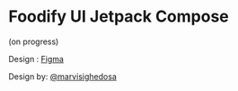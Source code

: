 # Foodify UI Jetpack Compose

(on progress)

Design   : [Figma](https://www.figma.com/file/evKTn2PwmWsrsyOTihKHW4/Food-App-Ui-Kit-v2-(Community)?node-id=0%3A1)

Design by: [@marvisighedosa](https://www.instagram.com/marvisighedosa/)
